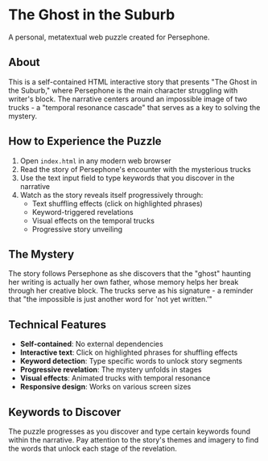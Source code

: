 # The Ghost in the Suburb

A personal, metatextual web puzzle created for Persephone.

## About

This is a self-contained HTML interactive story that presents "The Ghost in the Suburb," where Persephone is the main character struggling with writer's block. The narrative centers around an impossible image of two trucks - a "temporal resonance cascade" that serves as a key to solving the mystery.

## How to Experience the Puzzle

1. Open `index.html` in any modern web browser
2. Read the story of Persephone's encounter with the mysterious trucks
3. Use the text input field to type keywords that you discover in the narrative
4. Watch as the story reveals itself progressively through:
   - Text shuffling effects (click on highlighted phrases)
   - Keyword-triggered revelations
   - Visual effects on the temporal trucks
   - Progressive story unveiling

## The Mystery

The story follows Persephone as she discovers that the "ghost" haunting her writing is actually her own father, whose memory helps her break through her creative block. The trucks serve as his signature - a reminder that "the impossible is just another word for 'not yet written.'"

## Technical Features

- **Self-contained**: No external dependencies
- **Interactive text**: Click on highlighted phrases for shuffling effects
- **Keyword detection**: Type specific words to unlock story segments
- **Progressive revelation**: The mystery unfolds in stages
- **Visual effects**: Animated trucks with temporal resonance
- **Responsive design**: Works on various screen sizes

## Keywords to Discover

The puzzle progresses as you discover and type certain keywords found within the narrative. Pay attention to the story's themes and imagery to find the words that unlock each stage of the revelation.